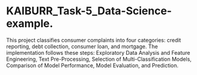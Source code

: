 # KAIBURR_Task-5_Data-Science-example.
This project classifies consumer complaints into four categories: credit reporting, debt collection, consumer loan, and mortgage. The implementation follows these steps: Exploratory Data Analysis and Feature Engineering, Text Pre-Processing, Selection of Multi-Classification Models, Comparison of Model Performance, Model Evaluation, and Prediction.
